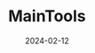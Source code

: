 ---
title: "MainTools"
date: 2024-02-12
draft: false
sections:
  - name: "CPlantBox"
    text: "A tool for simulating plant structures and their interactions with the environment."
    image: "images/PlantSoilModeling.png"
    imageWidth: "300px"
    imageHeight: "300px"
    textPosition: "left"
    list:
      - "💻 [Developer Information](/cplantbox_dev/)"

  - name: "AgroC"
    text: "A tool for simulating crucial aspects of crop growth and soil interactions, including nutrient dynamics, water fluxes, and carbon cycling. This framework is essential for advanced studies in agricultural, ecological, and environmental modeling, offering a robust platform for simulating and understanding complex natural systems."
    image: "images/AgroC.png"
    imageWidth: "200px"
    imageHeight: "200px"
    textPosition: "right"
    list:
      - "[Developer Information](/agroc_dev/)"
      - "[Theoretical Information](/agroc_theory/)"

  - name: "SIMPLACE"
    text: "SIMPLACE is an open-source software that helps scientists and farmers manage crops and ecosystems better. SIMPLACE offers a variety of components, each designed to simulate specific processes or interactions in the agricultural domain."
    image: "images/simcomponents.gif"
    imageWidth: "400px"
    imageHeight: "400px"
    textPosition: "left"
    list:
      - "[Developer Information](/simplace_dev/)"
---
